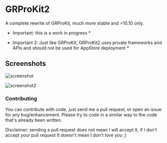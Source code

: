 # GRProKit2

A complete rewrite of GRProKit, much more stable and >10.10 only.

* Important: this is a work in progress *

* Important 2: Just like GRProKit, GRProKit2 uses private frameworks and APIs and should not be used for AppStore deployment *

## Screenshots

![screenshot](https://raw.github.com/insidegui/GRProKit/GRProKit2/screenshots/screenshot1.png)

![screenshot2](https://raw.github.com/insidegui/GRProKit/GRProKit2/screenshots/screenshot2.png)

### Contributing

You can contribute with code, just send me a pull request, or open an issue for any bug/enhancement. Please try to code in a similar way to the code that's already been written.

Disclaimer: sending a pull request does not mean I will accept It, if I don't accept your pull request It doesn't mean I don't love you ;)